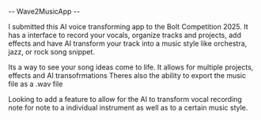 -- Wave2MusicApp --

I submitted this AI voice transforming app to the Bolt Competition 2025. 
It has a interface to record your vocals, organize tracks and projects, add effects and have AI transform your track into a music style like orchestra, jazz, or rock song snippet. 

Its a way to see your song ideas come to life. 
It allows for multiple projects, effects and AI transofrmations
Theres also the ability to export the music file as a .wav file 

Looking to add a feature to allow for the AI to transform vocal recording note for note to a individual instrument as well as to a certain music style. 
